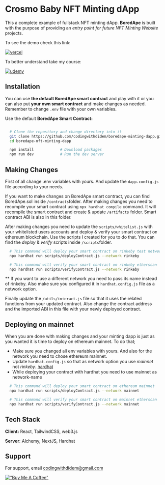 # Crosmo Baby NFT Minting dApp 

This a complete example of fullstack NFT minting dApp. **BoredApe** is built with the purpose of providing an _entry point for future NFT Minting Website_ projects.

To see the demo check this link:

[![vercel](https://img.shields.io/badge/vercel-5624d0?style=for-the-badge&logo=vercel&logoColor=white)](https://boredape-minting-dapp.vercel.app/)


To better understand take my course:

[![udemy](https://img.shields.io/badge/udemy-5624d0?style=for-the-badge&logo=udemy&logoColor=white)](https://www.udemy.com/course/the-fullstack-nft-minting-website-course/?referralCode=5C50F6A55E29FC7E0107)

## Installation

You can use **the default BoredApe smart contract** and play with it or you can also put **your own smart contract** and make changes as needed. Remember to change `.env` file with your own variables.

Use the default **BoredApe Smart Contract:**

```bash

  # Clone the repository and change directory into it
  git clone https://github.com/codingwithdidem/boredape-minting-dapp.git
  cd boredape-nft-minting-dapp

  npm install            # Download packages
  npm run dev            # Run the dev server
```

## Making Changes

First of all change .env variables with yours. And update the `dapp.config.js` file according to your needs.

If you want to make changes on BoredApe smart contract, you can find BoredApe.sol inside `/contracts`folder. After making changes you need to recompile your smart contract using `npx hardhat compile` command. It will recompile the smart contract and create & update `/artifacts` folder. Smart contract ABI is also in this folder.

After making changes you need to update the `scripts/whitelist.js` with your whitelisted users accounts and deploy & verify your smart contract on ethereum blockchain. Use the scripts I created for you
to do that. You can find the _deploy_ & _verify_ scripts inside `/scripts`folder.

```bash
  # This command will deploy your smart contract on rinkeby test network
  npx hardhat run scripts/deployContract.js --network rinkeby

  # This command will verify your smart contract on rinkeby etherscan
  npx hardhat run scripts/verifyContract.js --network rinkeby
```

\*\* If you want to use a different network you need to pass its name instead of rinkeby. Also make sure you configured it
in `hardhat.config.js` file as a network option.

Finally update the `/utils/interact.js` file so that it uses the related functions from your updated contract. Also change the contract address and the imported ABI in this file with your newly deployed contract.

## Deploying on mainnet

When you are done with making changes and your minting dapp is just as you wanted it is time to deploy on ethereum mainnet.
To do that;

- Make sure you changed all env variables with yours. And also for the network you need to chose ethereum mainnet.
- Update `hardhat.config.js` so that as network option you use _mainnet_ not _rinkeby_. [hardhat](https://hardhat.org/tutorial/deploying-to-a-live-network.html)
- While deploying your contract with hardhat you need to use mainnet as network-name

```bash
  # This command will deploy your smart contract on ethereum mainnet
  npx hardhat run scripts/deployContract.js --network mainnet

  # This command will verify your smart contract on mainnet etherscan
  npx hardhat run scripts/verifyContract.js --network mainnet
```

## Tech Stack

**Client:** React, TailwindCSS, web3.js

**Server:** Alchemy, NextJS, Hardhat

## Support

For support, email codingwithdidem@gmail.com

[!["Buy Me A Coffee"](https://www.buymeacoffee.com/assets/img/custom_images/orange_img.png)](https://www.buymeacoffee.com/codewithdidem)
